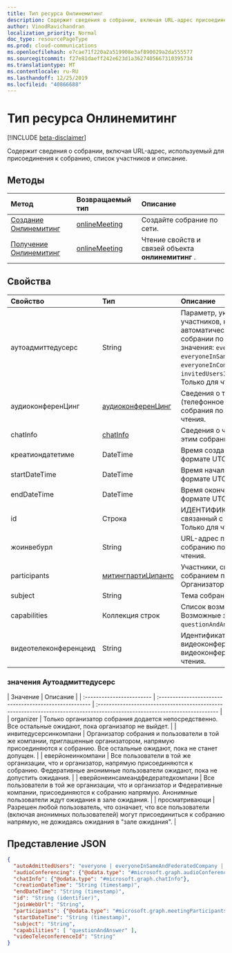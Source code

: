 ```yaml
---
title: Тип ресурса Онлинемитинг
description: Содержит сведения о собрании, включая URL-адрес присоединения, список участников и описание.
author: VinodRavichandran
localization_priority: Normal
doc_type: resourcePageType
ms.prod: cloud-communications
ms.openlocfilehash: e7cae71f220a2a519908e3af890029a2da555577
ms.sourcegitcommit: f27e81daeff242e623d1a3627405667310395734
ms.translationtype: MT
ms.contentlocale: ru-RU
ms.lasthandoff: 12/25/2019
ms.locfileid: "40866688"
---
```

# <a name="onlinemeeting-resource-type"></a>Тип ресурса Онлинемитинг

[!INCLUDE [beta-disclaimer](../../includes/beta-disclaimer.md)]

Содержит сведения о собрании, включая URL-адрес, используемый для присоединения к собранию, список участников и описание.

## <a name="methods"></a>Методы

| Метод         | Возвращаемый тип | Описание |
|:---------------|:--------|:----------|
| [Создание Онлинемитинг](../api/application-post-onlineMeetings.md) | [onlineMeeting](onlinemeeting.md) | Создайте собрание по сети. |
| [Получение Онлинемитинг](../api/onlinemeeting-get.md) | [onlineMeeting](onlinemeeting.md) | Чтение свойств и связей объекта **онлинемитинг** . |

## <a name="properties"></a>Свойства

| Свойство                  | Тип                                                   | Описание                                                                                                                |
| :------------------------ | :----------------------------------------------------- | :------------------------------------------------------------------------------------------------------------------------- |
| аутоадмиттедусерс         | String                                                 | Параметр, указывающий тип участников, которые будут автоматически разрешены в собрании по сети. Возможные значения: `everyone`, `everyoneInSameAndFederatedCompany`, `everyoneInCompany`, `invitedUsersInCompany`, `organizer`. Только для чтения.|
| аудиоконференЦинг         | [аудиоконференЦинг](audioconferencing.md)              | Сведения о телефонном доступе (телефонное подключение) для собрания по сети. Только для чтения. |
| chatInfo                  | [chatInfo](chatinfo.md)                                | Сведения о чате, связанные с этим собранием по сети. |
| креатиондатетиме          | DateTime                                               | Время создания собрания в формате UTC. Только для чтения. |
| startDateTime             | DateTime                                               | Время начала собрания в формате UTC. |
| endDateTime               | DateTime                                               | Время окончания собрания в формате UTC. |
| id                        | Строка                                                 | ИДЕНТИФИКАТОР по умолчанию, связанный с собранием по сети. Только для чтения. |
| жоинвебурл                   | String                                                 | URL-адрес присоединения к собранию по сети. Только для чтения.|
| participants              | [митингпартиЦипантс](meetingparticipants.md)          | Участники, связанные с собранием по сети.  Сюда входят Организатор и участники. |
| subject                   | String                                                 | Тема собрания по сети. |
| capabilities              | Коллекция строк                                      | Список возможностей собрания. Возможные значения: `questionAndAnswer`. |
| видеотелеконференцеид     | String                                                 | Идентификатор видеоконференций для видеоконференций. Только для чтения. |

### <a name="autoadmittedusers-values"></a>значения Аутоадмиттедусерс
| Значение | Описание  |
| :------------------------ | :----------------------------------------------------- | :------------------------------------------------------------------------------------------------------------------------- |
| organizer | Только организатор собрания додается непосредственно.  Все остальные ожидают, пока организатор не выйдет.  |
| инвитедусерсинкомпани | Организатор собрания и пользователи в той же компании, приглашенные организатором, напрямую присоединяются к собранию.  Все остальные ожидают, пока не станет допущен.  |
| еверйонеинкомпани | Все пользователи в той же организации, что и организатор, напрямую присоединяются к собранию.  Федеративные анонимные пользователи ожидают, пока не допустить ожидания.  |
| еверйонеинсамеандфедератедкомпани |  Все пользователи в той же организации, что и организатор и Федеративные компании, присоединяются к собранию напрямую.  Анонимные пользователи ждут ожидания в зале ожидания.  |
| просматривающи | Разрешен любой пользователь, что означает, что все пользователи (включая анонимных пользователей) могут присоединиться к собранию напрямую, не дожидаясь ожидания в "зале ожидания".  |


## <a name="json-representation"></a>Представление JSON

<!-- {
  "blockType": "resource",
  "optionalProperties": [

  ],
  "@odata.type": "microsoft.graph.onlineMeeting"
}-->
```json
{
  "autoAdmittedUsers": "everyone | everyoneInSameAndFederatedCompany | everyoneInCompany | invitedUsersInCompany | organizer",
  "audioConferencing": {"@odata.type": "#microsoft.graph.audioConferencing"},
  "chatInfo": {"@odata.type": "#microsoft.graph.chatInfo"},
  "creationDateTime": "String (timestamp)",
  "endDateTime": "String (timestamp)",
  "id": "String (identifier)",
  "joinWebUrl": "String",
  "participants": {"@odata.type": "#microsoft.graph.meetingParticipants"},
  "startDateTime": "String (timestamp)",
  "subject": "String",
  "capabilities": [ "questionAndAnswer" ],
  "videoTeleconferenceId": "String"
}
```

<!-- uuid: 8fcb5dbc-d5aa-4681-8e31-b001d5168d79
2015-10-25 14:57:30 UTC -->
<!-- {
  "type": "#page.annotation",
  "description": "onlineMeeting resource",
  "keywords": "",
  "section": "documentation",
  "tocPath": ""
}-->

